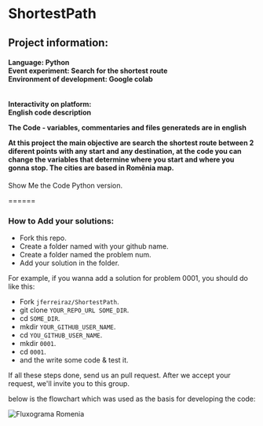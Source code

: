 # ShortestPath



<h2>Project information:</h2>
<h4>
Language: Python <br>
Event experiment: Search for the shortest route <br>
Environment of development: Google colab <br>
<br><br>
Interactivity on platform: <br>
English code description <br>

The Code - variables, commentaries and files generateds are in english <br>

At this project the main objective are search the shortest route between 2 diferent points with any start and any destination, at the code you can change the variables that determine where you start and where you gonna stop. The cities are based in Romênia map. <br>
</h4>
Show Me the Code Python version.


======

### How to Add your solutions:

  * Fork this repo.
  * Create a folder named with your github name.
  * Create a folder named the problem num.
  * Add your solution in the folder.

For example, if you wanna add a solution for problem 0001, you should do like this:

  * Fork `jferreiraz/ShortestPath`.
  * git clone `YOUR_REPO_URL SOME_DIR`.
  * cd `SOME_DIR`.
  * mkdir `YOUR_GITHUB_USER_NAME`.
  * cd `YOU_GITHUB_USER_NAME`.
  * mkdir `0001`.
  * cd `0001`.
  * and the write some code & test it.

If all these steps done, send us an pull request. After we accept your request, we'll invite you to this group.


below is the flowchart which was used as the basis for developing the code:


![Fluxograma Romenia](https://user-images.githubusercontent.com/106937501/190504950-b06ab5ff-4801-488c-aa62-464d4a69696f.png)
